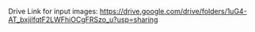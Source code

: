 Drive Link for input images: https://drive.google.com/drive/folders/1uG4-AT_bxjilfqtF2LWFhiOCgFRSzo_u?usp=sharing
